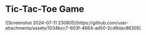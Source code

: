 <h1>Tic-Tac-Toe Game
</h1>
![Screenshot 2024-07-11 230805](https://github.com/user-attachments/assets/1034bcc7-603f-4664-ad50-2cd9dac86305)
